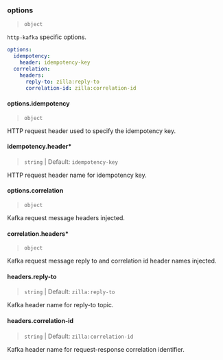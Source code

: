 ### options

> `object`

`http-kafka` specific options.

```yaml
options:
  idempotency:
    header: idempotency-key
  correlation:
    headers:
      reply-to: zilla:reply-to
      correlation-id: zilla:correlation-id
```

#### options.idempotency

> `object`

HTTP request header used to specify the idempotency key.

#### idempotency.header\*

> `string` | Default: `idempotency-key`

HTTP request header name for idempotency key.

#### options.correlation

> `object`

Kafka request message headers injected.

#### correlation.headers\*

> `object`

Kafka request message reply to and correlation id header names injected.

#### headers.reply-to

> `string` | Default: `zilla:reply-to`

Kafka header name for reply-to topic.

#### headers.correlation-id

> `string` | Default: `zilla:correlation-id`

Kafka header name for request-response correlation identifier.
